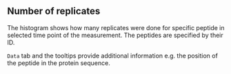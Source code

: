 

## Number of replicates

The histogram shows how many replicates were done for specific peptide in selected time point of the measurement. The peptides are specified by their ID. 

`Data` tab and the tooltips provide additional information e.g. the position of the peptide in the protein sequence. 

